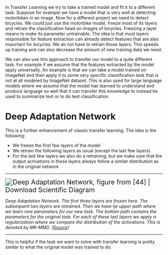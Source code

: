In Transfer Learning we try to take a trained model and fit it to a different task. Suppose for example we have a model that is very well at detecting motorbikes in an image. Now for a different project we need to detect bicycles. We could just use the motorbike model, freeze most of its layers and retrain the classification head on images of bicycles. Freezing a layer means to make its parameter untrainable. The idea is that most layers responsible for feature extraction can already detect features that are also important for bicycles. We do not have to retrain those layers. This speeds up training and can also decrease the amount of new training data we need.

We can also use this approach to transfer our model to a quite different task. For example if we assume that the features extracted by the model apply universally. An example is that we can take a model trained on ImageNet and then apply it to some very specific classification task that is not at all modeled by ImageNet dataset. This is also used for large language models where we assume that the model has learned to understand and produce language so well that it can transfer this knowledge to instead be used to summarize text or to do text classification.

# Deep Adaptation Network

This is a further enhancement of classic transfer learning. The idea is the following:

- We freeze the first few layers of the model
- We retrain the following layers as usual (except the last few layers)
- For the last few layers we also do a retraining, but we make sure that the output activations in these layers always follow a similar distribution as in the original network

---

<img src="https://www.researchgate.net/publication/335764948/figure/fig1/AS:857681032138753@1581498501429/Deep-Adaptation-Network-figure-from-44.png" alt="Deep Adaptation Network, figure from [44] | Download Scientific Diagram" style="zoom:150%;" />

*Deep Adaptation Network. The first three layers are frozen here. The subsequent two layers are retrained. Then we have tje upper path where we learn new parameters for our new task. The bottom path contains the parameters for the original task. For each of these last layers we apply a regularization where we compare the distribution of the activations. This is denoted by MK-MMD. ([Source](https://www.researchgate.net/figure/Deep-Adaptation-Network-figure-from-44_fig1_335764948))*

---

This is helpful if the task we want to solve with transfer learning is pretty similar to what the original model was trained to do.